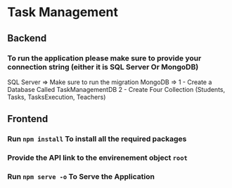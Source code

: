 # Task Management

## Backend
### To run the application please make sure to provide your connection string (either it is SQL Server Or MongoDB)

SQL Server => Make sure to run the migration
MongoDB => 1 - Create a Database Called TaskManagementDB
           2 - Create Four Collection (Students, Tasks, TasksExecution, Teachers)

## Frontend
### Run `npm install` To install all the required packages
### Provide the API link to the envirenement object `root`
### Run `npm serve -o` To Serve the Application
